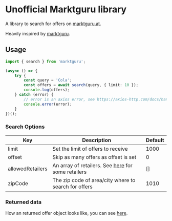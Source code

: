 # Unofficial Marktguru library

A library to search for offers on [marktguru.at](https://marktguru.at).

Heavily inspired by [marktguru](https://github.com/sydev/marktguru).

## Usage

```ts
import { search } from 'marktguru';

(async () => {
    try {
        const query = 'Cola';
        const offers = await search(query, { limit: 10 });
        console.log(offers);
    } catch (error) {
        // error is an axios error, see https://axios-http.com/docs/handling_errors for more infos
        console.error(error);
    }
})();
```

### Search Options

| Key              | Description                                                                        | Default |
| ---------------- | ---------------------------------------------------------------------------------- | ------- |
| limit            | Set the limit of offers to receive                                                 | 1000    |
| offset           | Skip as many offers as offset is set                                               | 0       |
| allowedRetailers | An array of retailers. See [here](src/@types/marktguru.d.ts#L2) for some retailers | []      |
| zipCode          | The zip code of area/city where to search for offers                               | 1010    |

### Returned data

How an returned offer object looks like, you can see [here](src/@types/marktguru.d.ts#L89).
